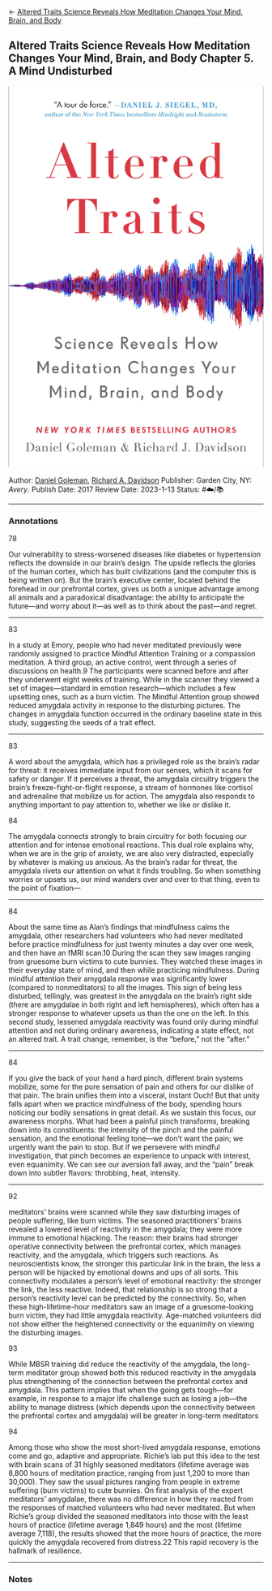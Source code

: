 \<- [Altered Traits Science Reveals How Meditation Changes Your Mind, Brain, and Body](Altered%20Traits%20Science%20Reveals%20How%20Meditation%20Changes%20Your%20Mind,%20Brain,%20and%20Body.md)

## Altered Traits Science Reveals How Meditation Changes Your Mind, Brain, and Body Chapter 5. A Mind Undisturbed

[ ![150](%E2%9A%99%EF%B8%8F%20Tools/%F0%9F%93%B8%20Images/9493D805-4DEF-48F1-8488-AC44A820A75F.jpeg) ](https://www.amazon.com/gp/aw/d/B01N3BUE70/ref=tmm_kin_swatch_0?ie=UTF8&qid=1668131503&sr=8-1)

Author: [Daniel Goleman](), [Richard A. Davidson]()
Publisher: Garden City, NY: *Avery*.
Publish Date: 2017
Review Date: 2023-1-13
Status: #☁️/📚 

---

### Annotations

78

Our vulnerability to stress-worsened diseases like diabetes or hypertension reflects the downside in our brain’s design. The upside reflects the glories of the human cortex, which has built civilizations (and the computer this is being written on). But the brain’s executive center, located behind the forehead in our prefrontal cortex, gives us both a unique advantage among all animals and a paradoxical disadvantage: the ability to anticipate the future—and worry about it—as well as to think about the past—and regret.

---

83

In a study at Emory, people who had never meditated previously were randomly assigned to practice Mindful Attention Training or a compassion meditation. A third group, an active control, went through a series of discussions on health.9 The participants were scanned before and after they underwent eight weeks of training. While in the scanner they viewed a set of images—standard in emotion research—which includes a few upsetting ones, such as a burn victim. The Mindful Attention group showed reduced amygdala activity in response to the disturbing pictures. The changes in amygdala function occurred in the ordinary baseline state in this study, suggesting the seeds of a trait effect.

---

83

A word about the amygdala, which has a privileged role as the brain’s radar for threat: it receives immediate input from our senses, which it scans for safety or danger. If it perceives a threat, the amygdala circuitry triggers the brain’s freeze-fight-or-flight response, a stream of hormones like cortisol and adrenaline that mobilize us for action. The amygdala also responds to anything important to pay attention to, whether we like or dislike it.

84

The amygdala connects strongly to brain circuitry for both focusing our attention and for intense emotional reactions. This dual role explains why, when we are in the grip of anxiety, we are also very distracted, especially by whatever is making us anxious. As the brain’s radar for threat, the amygdala rivets our attention on what it finds troubling. So when something worries or upsets us, our mind wanders over and over to that thing, even to the point of fixation—

---

84

About the same time as Alan’s findings that mindfulness calms the amygdala, other researchers had volunteers who had never meditated before practice mindfulness for just twenty minutes a day over one week, and then have an fMRI scan.10 During the scan they saw images ranging from gruesome burn victims to cute bunnies. They watched these images in their everyday state of mind, and then while practicing mindfulness. During mindful attention their amygdala response was significantly lower (compared to nonmeditators) to all the images. This sign of being less disturbed, tellingly, was greatest in the amygdala on the brain’s right side (there are amygdalae in both right and left hemispheres), which often has a stronger response to whatever upsets us than the one on the left. In this second study, lessened amygdala reactivity was found only during mindful attention and not during ordinary awareness, indicating a state effect, not an altered trait. A trait change, remember, is the “before,” not the “after.”

---

84

If you give the back of your hand a hard pinch, different brain systems mobilize, some for the pure sensation of pain and others for our dislike of that pain. The brain unifies them into a visceral, instant Ouch! But that unity falls apart when we practice mindfulness of the body, spending hours noticing our bodily sensations in great detail. As we sustain this focus, our awareness morphs. What had been a painful pinch transforms, breaking down into its constituents: the intensity of the pinch and the painful sensation, and the emotional feeling tone—we don’t want the pain; we urgently want the pain to stop. But if we persevere with mindful investigation, that pinch becomes an experience to unpack with interest, even equanimity. We can see our aversion fall away, and the “pain” break down into subtler flavors: throbbing, heat, intensity.

---

92 

meditators’ brains were scanned while they saw disturbing images of people suffering, like burn victims. The seasoned practitioners’ brains revealed a lowered level of reactivity in the amygdala; they were more immune to emotional hijacking. The reason: their brains had stronger operative connectivity between the prefrontal cortex, which manages reactivity, and the amygdala, which triggers such reactions. As neuroscientists know, the stronger this particular link in the brain, the less a person will be hijacked by emotional downs and ups of all sorts. This connectivity modulates a person’s level of emotional reactivity: the stronger the link, the less reactive. Indeed, that relationship is so strong that a person’s reactivity level can be predicted by the connectivity. So, when these high-lifetime-hour meditators saw an image of a gruesome-looking burn victim, they had little amygdala reactivity. Age-matched volunteers did not show either the heightened connectivity or the equanimity on viewing the disturbing images.

93

While MBSR training did reduce the reactivity of the amygdala, the long-term meditator group showed both this reduced reactivity in the amygdala plus strengthening of the connection between the prefrontal cortex and amygdala. This pattern implies that when the going gets tough—for example, in response to a major life challenge such as losing a job—the ability to manage distress (which depends upon the connectivity between the prefrontal cortex and amygdala) will be greater in long-term meditators

94

Among those who show the most short-lived amygdala response, emotions come and go, adaptive and appropriate. Richie’s lab put this idea to the test with brain scans of 31 highly seasoned meditators (lifetime average was 8,800 hours of meditation practice, ranging from just 1,200 to more than 30,000). They saw the usual pictures ranging from people in extreme suffering (burn victims) to cute bunnies. On first analysis of the expert meditators’ amygdalae, there was no difference in how they reacted from the responses of matched volunteers who had never meditated. But when Richie’s group divided the seasoned meditators into those with the least hours of practice (lifetime average 1,849 hours) and the most (lifetime average 7,118), the results showed that the more hours of practice, the more quickly the amygdala recovered from distress.22 This rapid recovery is the hallmark of resilience.

---

### Notes
